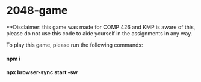 # 2048-game

**Disclaimer: this game was made for COMP 426 and KMP is aware of this, please do not use this code to aide yourself in the assignments in any way.

To play this game, please run the following commands:

#### npm i
#### npx browser-sync start -sw
